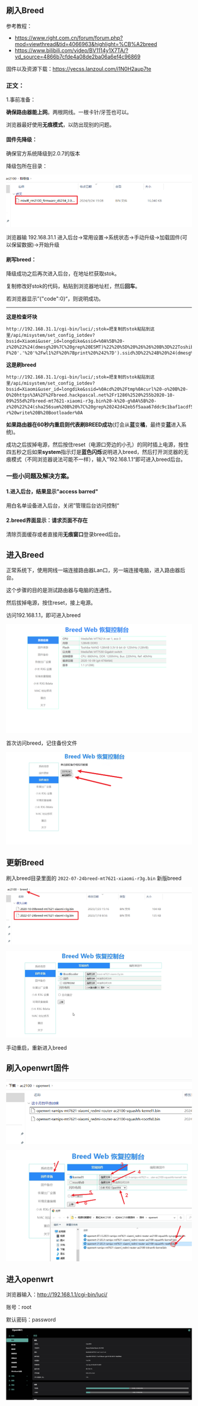 ## 刷入Breed

参考教程：

- https://www.right.com.cn/forum/forum.php?mod=viewthread&tid=4066963&highlight=%CB%A2breed
- https://www.bilibili.com/video/BV1114y1X7TA/?vd_source=4866b7cfde4a08de2ba06a6ef4c96869

固件以及资源下载：https://yecss.lanzoul.com/i1N0H2aup7te

### 正文：

1.事前准备：

**确保路由器能上网**。两根网线。一根卡针/牙签也可以。

浏览器最好使用**无痕模式**，以防出现别的问题。

#### 固件先降级：

确保官方系统降级到2.0.7的版本

降级包所在目录：

![image-20240925212509275](images/image-20240925212509275.png)

浏览器输 192.168.31.1 进入后台→常用设置→系统状态→手动升级→加载固件(可以保留数据)→开始升级

#### 刷写breed：

降级成功之后再次进入后台，在地址栏获取stok。

复制修改好stok的代码，粘贴到浏览器地址栏，然后**回车**。

若浏览器显示”{"code":0}“，则说明成功。

------

**这是检查坏块**

```
http://192.168.31.1/cgi-bin/luci/;stok=把复制的stok粘贴到这里/api/misystem/set_config_iotdev?bssid=Xiaomi&user_id=longdike&ssid=%0A%5B%20-z%20%22%24(dmesg%20%7C%20grep%20ESMT)%22%20%5D%20%26%26%20B%3D%22Toshiba%22%20%7C%7C%20B%3D%22ESMT%22%0Auci%20set%20wireless.%24(uci%20show%20wireless%20%7C%20awk%20-F%20'.'%20'%2Fwl1%2F%20%7Bprint%20%242%7D').ssid%3D%22%24B%20%24(dmesg%20%7C%20awk%20'%2FBad%2F%20%7Bprint%20%245%7D')%22%0A%2Fetc%2Finit.d%2Fnetwork%20restart%0A
```

**这是刷breed**

```
http://192.168.31.1/cgi-bin/luci/;stok=把复制的stok粘贴到这里/api/misystem/set_config_iotdev?bssid=Xiaomi&user_id=longdike&ssid=%0Acd%20%2Ftmp%0Acurl%20-o%20B%20-O%20https%3A%2F%2Fbreed.hackpascal.net%2Fr1286%2520%255b2020-10-09%255d%2Fbreed-mt7621-xiaomi-r3g.bin%20-k%20-g%0A%5B%20-z%20%22%24(sha256sum%20B%20%7C%20grep%20242d42eb5f5aaa67ddc9c1baf1acdf58d289e3f792adfdd77b589b9dc71eff85)%22%20%5D%20%7C%7C%20mtd%20-r%20write%20B%20Bootloader%0A
```

**如果路由器在60秒内重启则代表刷BREED成功**(灯会从**蓝**变**橘**，最终变**蓝**进入系统)。

成功之后拔掉电源，然后按住reset（电源口旁边的小孔）的同时插上电源，按住四五秒之后如果**system**指示灯是**蓝色闪烁**说明进入breed，然后打开浏览器的无痕模式（不同浏览器说法可能不一样），输入”192.168.1.1“即可进入breed后台。

### 一些小问题及解决方案。

#### 1.进入后台，结果显示"access barred"

用白名单设备进入后台，关闭”管理后台访问控制“

#### 2.breed界面显示：请求页面不存在



清除页面缓存或者直接用**无痕窗口**登录breed后台。

## 进入Breed

正常系统下，使用网线一端连接路由器Lan口，另一端连接电脑，进入路由器后台。

这个步骤的目的是测试路由器与电脑的连通性。

然后拔掉电源，按住reset，接上电源。

访问192.168.1.1，即可进入breed

![image-20240924193423616](images/image-20240924193423616.png)

首次访问breed，记住备份文件

![image-20240925212240563](images/image-20240925212240563.png)

## 更新Breed

刷入breed目录里面的 `2022-07-24breed-mt7621-xiaomi-r3g.bin` 新版breed

![image-20240925212712127](images/image-20240925212712127.png)

![image-20240925212801626](images/image-20240925212801626.png)

手动重启，重新进入breed

## 刷入openwrt固件

![image-20240925213148577](images/image-20240925213148577.png)

![image-20240925213137421](images/image-20240925213137421.png)

## 进入openwrt

浏览器输入：http://192.168.1.1/cgi-bin/luci/

账号：root

默认密码：password

![Snipaste_2024-09-24_20-20-29](images/Snipaste_2024-09-24_20-20-29.jpg)